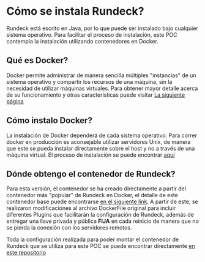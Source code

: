 # Cómo se instala Rundeck? #

Rundeck está escrito en Java, por lo que puede ser instalado bajo cualquier sistema operativo. Para facilitar el proceso de instalación, este POC contempla la instalación utilizando contenedores en Docker.

## Qué es Docker? ##

Docker permite administrar de manera sencilla múltiples "instancias" de un sistema operativo y compartir los recursos de una máquina, sin la necesidad de utilizar máquinas virtuales. Para obtener mayor detalle acerca de su funcionamiento y otras características puede visitar [La siguiente página](https://www.docker.com/what-docker)

## Cómo instalo Docker? ##
La instalación de Docker dependerá de cada sistema operativo. Para correr docker en producción es aconsejable utilizar servidores Unix, de manera que este se pueda instalar directamente sobre el host y no a través de una máquina virtual. El proceso de instalación se puede encontrar [aquí](https://docs.docker.com/engine/installation/)

## Dónde obtengo el contenedor de Rundeck? ##
Para esta versión, el contenedor se ha creado directamente a partir del contenedor más "popular" de Rundeck en Docker, el detalle de este contenedor base puede encontrarse [en el siguiente link](https://hub.docker.com/r/jordan/rundeck/).
A partir de este, se realizaron modificaciones al archivo DockerFile original para incluir diferentes Plugins que facilitarán la configuración de Rundeck, además de entregar una llave privada y pública **FIJA** en cada reinicio de manera que no se pierda la conexión con los servidores remotos.

Toda la configuración realizada para poder montar el contenedor de Rundeck que se utiliza para este POC se puede encontrar directamente [en este repositorio](https://bitbucket.org/uaicloudlab/rundeck/src)